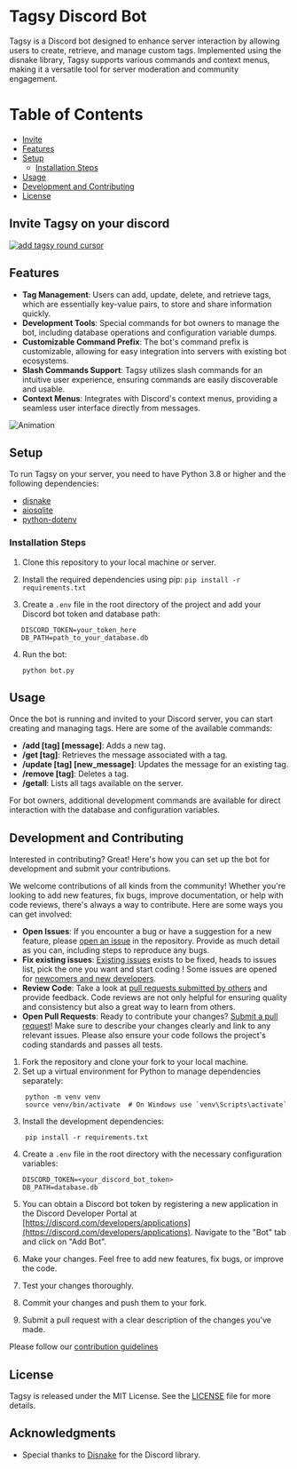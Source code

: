 # Tagsy Discord Bot

Tagsy is a Discord bot designed to enhance server interaction by allowing users to create, retrieve, and manage custom tags. Implemented using the disnake library, Tagsy supports various commands and context menus, making it a versatile tool for server moderation and community engagement.

Table of Contents
=================

- [Invite](#invite-tagsy-on-your-discord)
- [Features](#features)
- [Setup](#setup)
  - [Installation Steps](#installation-steps)
- [Usage](#usage)
- [Development and Contributing](#development-and-contributing)
- [License](#license)

## Invite Tagsy on your discord

[![add tagsy round cursor](https://github.com/tarto-dev/tagsy-discord/assets/1745200/043035e1-bbad-4671-bdee-7db5acc3655e)](https://discord.com/oauth2/authorize?client_id=1224771846247809156&permissions=8&scope=bot)

## Features

- **Tag Management**: Users can add, update, delete, and retrieve tags, which are essentially key-value pairs, to store and share information quickly.
- **Development Tools**: Special commands for bot owners to manage the bot, including database operations and configuration variable dumps.
- **Customizable Command Prefix**: The bot's command prefix is customizable, allowing for easy integration into servers with existing bot ecosystems.
- **Slash Commands Support**: Tagsy utilizes slash commands for an intuitive user experience, ensuring commands are easily discoverable and usable.
- **Context Menus**: Integrates with Discord's context menus, providing a seamless user interface directly from messages.

![Animation](https://github.com/tarto-dev/tagsy-discord/assets/1745200/30b5e1a9-d962-4715-bb47-7d8a14ead778)

## Setup

To run Tagsy on your server, you need to have Python 3.8 or higher and the following dependencies:

- [disnake](https://docs.disnake.dev/en/stable/)
- [aiosqlite](https://aiosqlite.omnilib.dev/en/latest/)
- [python-dotenv](https://github.com/theskumar/python-dotenv)

### Installation Steps

1. Clone this repository to your local machine or server.
2. Install the required dependencies using pip:
   `pip install -r requirements.txt`

3. Create a `.env` file in the root directory of the project and add your Discord bot token and database path:

```shell
   DISCORD_TOKEN=your_token_here
   DB_PATH=path_to_your_database.db
```

4. Run the bot:

   `python bot.py`

## Usage

Once the bot is running and invited to your Discord server, you can start creating and managing tags. Here are some of the available commands:

- **/add [tag] [message]**: Adds a new tag.
- **/get [tag]**: Retrieves the message associated with a tag.
- **/update [tag] [new_message]**: Updates the message for an existing tag.
- **/remove [tag]**: Deletes a tag.
- **/getall**: Lists all tags available on the server.

For bot owners, additional development commands are available for direct interaction with the database and configuration variables.

## Development and Contributing

Interested in contributing? Great! Here's how you can set up the bot for development and submit your contributions.

We welcome contributions of all kinds from the community! Whether you're looking to add new features, fix bugs, improve documentation, or help with code reviews, there's always a way to contribute. Here are some ways you can get involved:

- **Open Issues**: If you encounter a bug or have a suggestion for a new feature, please [open an issue](https://github.com/tarto-dev/tagsy-discord/issues/new) in the repository. Provide as much detail as you can, including steps to reproduce any bugs.
- **Fix existing issues**: [Existing issues](https://github.com/tarto-dev/tagsy-discord/issues) exists to be fixed, heads to issues list, pick the one you want and start coding ! Some issues are opened for [newcomers and new developers](https://github.com/tarto-dev/tagsy-discord/issues?q=is%3Aissue+is%3Aopen+label%3A%22good+first+issue%22).
- **Review Code**: Take a look at [pull requests submitted by others](https://github.com/tarto-dev/tagsy-discord/pulls) and provide feedback. Code reviews are not only helpful for ensuring quality and consistency but also a great way to learn from others.
- **Open Pull Requests**: Ready to contribute your changes? [Submit a pull request](https://github.com/tarto-dev/tagsy-discord/compare)! Make sure to describe your changes clearly and link to any relevant issues. Please also ensure your code follows the project's coding standards and passes all tests.


1. Fork the repository and clone your fork to your local machine.
2. Set up a virtual environment for Python to manage dependencies separately:

```shell
    python -m venv venv
    source venv/bin/activate  # On Windows use `venv\Scripts\activate`
```

3. Install the development dependencies:

```shell
    pip install -r requirements.txt
```

4. Create a `.env` file in the root directory with the necessary configuration variables:

    ```
    DISCORD_TOKEN=<your_discord_bot_token>
    DB_PATH=database.db
    ```

5. You can obtain a Discord bot token by registering a new application in the Discord Developer Portal at [https://discord.com/developers/applications](https://discord.com/developers/applications). Navigate to the "Bot" tab and click on "Add Bot".

6. Make your changes. Feel free to add new features, fix bugs, or improve the code.
7. Test your changes thoroughly.
8. Commit your changes and push them to your fork.
9. Submit a pull request with a clear description of the changes you've made.

Please follow our [contribution guidelines](CONTRIBUTING.md)

## License

Tagsy is released under the MIT License. See the [LICENSE](LICENSE) file for more details.


## Acknowledgments

- Special thanks to [Disnake](https://disnake.readthedocs.io/) for the Discord library.
